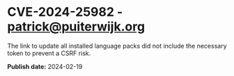 # CVE-2024-25982 - patrick@puiterwijk.org

The link to update all installed language packs did not include the necessary token to prevent a CSRF risk.

**Publish date:** 2024-02-19
